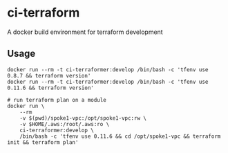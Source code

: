 ci-terraform
============

A docker build environment for terraform development

Usage
-----

```
docker run --rm -t ci-terraformer:develop /bin/bash -c 'tfenv use 0.8.7 && terraform version'
docker run --rm -t ci-terraformer:develop /bin/bash -c 'tfenv use 0.11.6 && terraform version'

# run terraform plan on a module
docker run \
    --rm
    -v $(pwd)/spoke1-vpc:/opt/spoke1-vpc:rw \
    -v $HOME/.aws:/root/.aws:ro \
    ci-terraformer:develop \
    /bin/bash -c 'tfenv use 0.11.6 && cd /opt/spoke1-vpc && terraform init && terraform plan'
```
